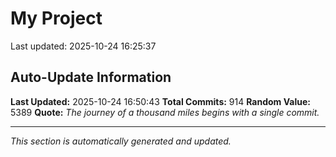 # My Project


Last updated: 2025-10-24 16:25:37

























































































































































































































































































































































































































































































































































































































































































































































































































































































































































































































































































































































































































































































































































## Auto-Update Information

**Last Updated:** 2025-10-24 16:50:43
**Total Commits:** 914
**Random Value:** 5389
**Quote:** _The journey of a thousand miles begins with a single commit._

---
_This section is automatically generated and updated._
